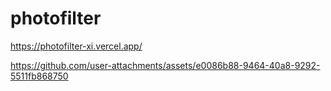 # photofilter

https://photofilter-xi.vercel.app/



https://github.com/user-attachments/assets/e0086b88-9464-40a8-9292-5511fb868750

